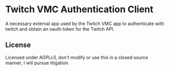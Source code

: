 # Twitch VMC Authentication Client
A necessary external app used by the Twitch VMC app to authenticate with twitch and obtain an oauth token for the Twitch API.
## License
Licensed under AGPLv3, don't modify or use this in a closed source manner, I will pursue litigation.